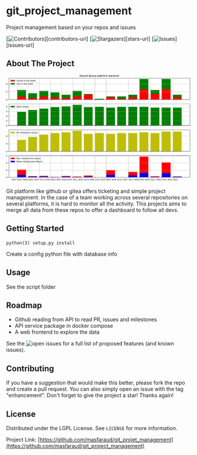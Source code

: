 # git_project_management
Project management based on your repos and issues

[![Contributors][contributors-shield]][contributors-url]
[![Stargazers][stars-shield]][stars-url]
[![Issues][issues-shield]][issues-url]

## About The Project

![stats](https://raw.githubusercontent.com/masfaraud/git_project_management/master/docs/images/stats.png)

Git platform like github or gitea offers ticketing and simple project management. In the case of a team working across several repositories on several platforms, it is hard to monitor all the activity.
This projects aims to merge all data from these repos to offer a dashboard to follow all devs.

## Getting Started

```
python(3) setup.py install
```

Create a config python file with database info

## Usage

See the script folder

## Roadmap

- Github reading from API to read PR, issues and milestones
- API service package in docker compose
- A web frontend to explore the data

See the ![open issues](https://github.com/masfaraud/git_project_management/issues) for a full list of proposed features (and known issues).

## Contributing

If you have a suggestion that would make this better, please fork the repo and create a pull request. You can also simply open an issue with the tag "enhancement".
Don't forget to give the project a star! Thanks again!

## License

Distributed under the LGPL License. See `LICENSE` for more information.


Project Link: [https://github.com/masfaraud/git_projet_management](https://github.com/masfaraud/git_project_management)


[contributors-shield]: https://img.shields.io/github/contributors/masfaraud/git_project_management.svg?style=for-the-badge
[stars-shield]: https://img.shields.io/github/stars/masfaraud/git_project_management.svg
[issues-shield]: https://img.shields.io/github/issues/othneildrew/Best-README-Template.svg?style=for-the-badge
